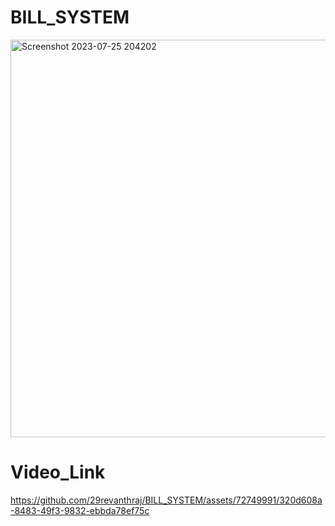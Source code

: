 # BILL_SYSTEM
<img width="636" alt="Screenshot 2023-07-25 204202" src="https://github.com/29revanthraj/BILL_SYSTEM/assets/72749991/bb3e957a-49b7-4b86-91d8-3d63de87098a">

# Video_Link
https://github.com/29revanthraj/BILL_SYSTEM/assets/72749991/320d608a-8483-49f3-9832-ebbda78ef75c

